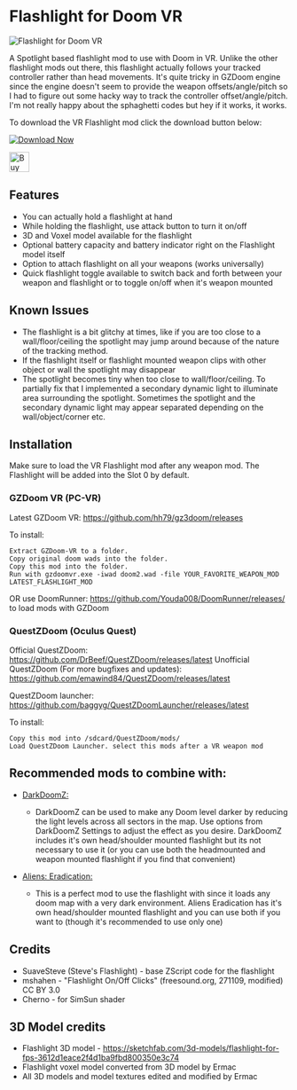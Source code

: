 # Flashlight for Doom VR

![Flashlight for Doom VR](https://i.imgflip.com/24egfa.gif)

A Spotlight based flashlight mod to use with Doom in VR. Unlike the other flashlight mods out there, this flashlight actually follows your tracked controller rather than head movements. It's quite tricky in GZDoom engine since the engine doesn't seem to provide the weapon offsets/angle/pitch so I had to figure out some hacky way to track the controller offset/angle/pitch. I'm not really happy about the sphaghetti codes but hey if it works, it works.

To download the VR Flashlight mod click the download button below:

[![Download Now](https://raster.shields.io/github/downloads/iAmErmac/VR-Flashlight/total)](https://github.com/iAmErmac/VR-Flashlight/releases/latest)

[<img src="https://cdn.ko-fi.com/cdn/kofi2.png?v=2" height="36" alt="Buy me a Cofee!">](https://ko-fi.com/ermac)

## Features
* You can actually hold a flashlight at hand
* While holding the flashlight, use attack button to turn it on/off
* 3D and Voxel model available for the flashlight
* Optional battery capacity and battery indicator right on the Flashlight model itself
* Option to attach flashlight on all your weapons (works universally)
* Quick flashlight toggle available to switch back and forth between your weapon and flashlight or to toggle on/off when it's weapon mounted

## Known Issues
* The flashlight is a bit glitchy at times, like if you are too close to a wall/floor/ceiling the spotlight may jump around because of the nature of the tracking method.
* If the flashlight itself or flashlight mounted weapon clips with other object or wall the spotlight may disappear
* The spotlight becomes tiny when too close to wall/floor/ceiling. To partially fix that I implemented a secondary dynamic light to illuminate area surrounding the spotlight. Sometimes the spotlight and the secondary dynamic light may appear separated depending on the wall/object/corner etc.

## Installation

Make sure to load the VR Flashlight mod after any weapon mod. The Flashlight will be added into the Slot 0 by default.

### GZDoom VR (PC-VR)

Latest GZDoom VR: https://github.com/hh79/gz3doom/releases

To install:

    Extract GZDoom-VR to a folder.
    Copy original doom wads into the folder.
    Copy this mod into the folder.
    Run with gzdoomvr.exe -iwad doom2.wad -file YOUR_FAVORITE_WEAPON_MOD LATEST_FLASHLIGHT_MOD
  
OR use DoomRunner: https://github.com/Youda008/DoomRunner/releases/ to load mods with GZDoom

### QuestZDoom (Oculus Quest)

Official QuestZDoom: https://github.com/DrBeef/QuestZDoom/releases/latest
Unofficial QuestZDoom (For more bugfixes and updates): https://github.com/emawind84/QuestZDoom/releases/latest

QuestZDoom launcher: https://github.com/baggyg/QuestZDoomLauncher/releases/latest

To install:

    Copy this mod into /sdcard/QuestZDoom/mods/
    Load QuestZDoom Launcher. select this mods after a VR weapon mod

## Recommended mods to combine with:

* [DarkDoomZ:](https://github.com/caligari87/darkdoomz/releases/latest)
  - DarkDoomZ can be used to make any Doom level darker by reducing the light levels across all sectors in the map. Use options from DarkDoomZ Settings to adjust the effect as you desire. DarkDoomZ includes it's own head/shoulder mounted flashlight but its not necessary to use it (or you can use both the headmounted and weapon mounted flashlight if you find that convenient)
  
* [Aliens: Eradication:](https://github.com/iAmErmac/Aliens-Eradication-VR-addon)
  - This is a perfect mod to use the flashlight with since it loads any doom map with a very dark environment. Aliens Eradication has it's own head/shoulder mounted flashlight and you can use both if you want to (though it's recommended to use only one)

## Credits

* SuaveSteve (Steve's Flashlight) - base ZScript code for the flashlight
* mshahen - "Flashlight On/Off Clicks" (freesound.org, 271109, modified) CC BY 3.0
* Cherno - for SimSun shader

## 3D Model credits

* Flashlight 3D model - https://sketchfab.com/3d-models/flashlight-for-fps-3612d1eace2f4d1ba9fbd800350e3c74
* Flashlight voxel model converted from 3D model by Ermac
* All 3D models and model textures edited and modified by Ermac
